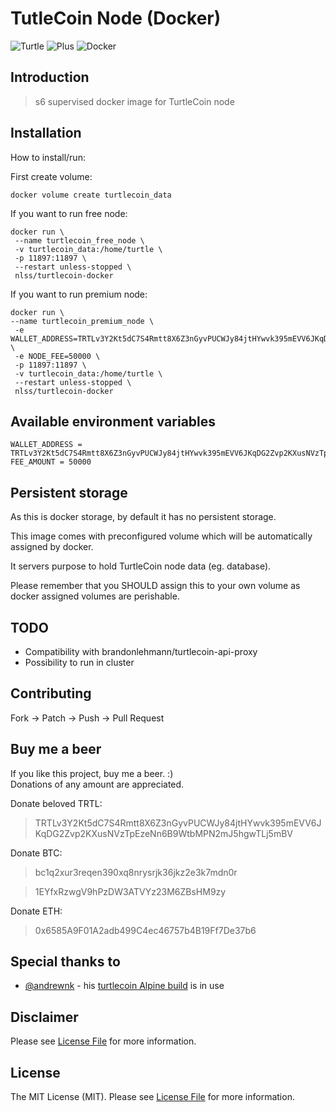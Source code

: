 # TutleCoin Node (Docker) 
![Turtle](https://cdn.elite7hackers.net/serve/imgx/images/2019/06/11/download-Turtle-PNG-transparent-images-transparent-backgrounds-PNGRIVER-COM-10680-turtlee4ef80440abedca1.png)
![Plus](https://cdn.elite7hackers.net/serve/imgx/images/2019/06/11/plus7dd106792bdd1aad.png)
![Docker](https://cdn.elite7hackers.net/serve/imgx/images/2019/06/11/docker_logofeb6d2d7a51a3825.png)

## Introduction

> s6 supervised docker image for TurtleCoin node

## Installation

How to install/run:

First create volume:
```
docker volume create turtlecoin_data
```

If you want to run free node:
```
docker run \
 --name turtlecoin_free_node \
 -v turtlecoin_data:/home/turtle \
 -p 11897:11897 \
 --restart unless-stopped \
 nlss/turtlecoin-docker
```

If you want to run premium node:
```
docker run \
--name turtlecoin_premium_node \
 -e WALLET_ADDRESS=TRTLv3Y2Kt5dC7S4Rmtt8X6Z3nGyvPUCWJy84jtHYwvk395mEVV6JKqDG2Zvp2KXusNVzTpEzeNn6B9WtbMPN2mJ5hgwTLj5mBV \
 -e NODE_FEE=50000 \
 -p 11897:11897 \
 -v turtlecoin_data:/home/turtle \
 --restart unless-stopped \
 nlss/turtlecoin-docker
```

## Available environment variables
```
WALLET_ADDRESS = TRTLv3Y2Kt5dC7S4Rmtt8X6Z3nGyvPUCWJy84jtHYwvk395mEVV6JKqDG2Zvp2KXusNVzTpEzeNn6B9WtbMPN2mJ5hgwTLj5mBV
FEE_AMOUNT = 50000
```

## Persistent storage
As this is docker storage, by default it has no persistent storage. 

This image comes with preconfigured volume which will be automatically assigned by docker.

It servers purpose to hold TurtleCoin node data (eg. database).

Please remember that you SHOULD assign this to your own volume as docker assigned volumes are perishable.


## TODO
- Compatibility with brandonlehmann/turtlecoin-api-proxy
- Possibility to run in cluster

## Contributing
Fork -> Patch -> Push -> Pull Request

## Buy me a beer
If you like this project, buy me a beer. :)  
Donations of any amount are appreciated.

Donate beloved TRTL:
> TRTLv3Y2Kt5dC7S4Rmtt8X6Z3nGyvPUCWJy84jtHYwvk395mEVV6JKqDG2Zvp2KXusNVzTpEzeNn6B9WtbMPN2mJ5hgwTLj5mBV

Donate BTC:
> bc1q2xur3reqen390xq8nrysrjk36jkz2e3k7mdn0r

> 1EYfxRzwgV9hPzDW3ATVYz23M6ZBsHM9zy

Donate ETH:
> 0x6585A9F01A2adb499C4ec46757b4B19Ff7De37b6

## Special thanks to
- [@andrewnk](https://github.com/andrewnk) - his [turtlecoin Alpine build](https://github.com/andrewnk/turtlecoin-docker/tree/master/dockerfiles/base) is in use

## Disclaimer
Please see [License File](LICENSE) for more information.

## License
The MIT License (MIT). Please see [License File](LICENSE) for more information.